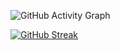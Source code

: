 ![GitHub Activity Graph](https://activity-graph.herokuapp.com/graph?username=nizarmahi&theme=react-dark)

[![GitHub Streak](https://streak-stats.demolab.com/?user=nizarmahi&theme=highcontrast)](https://git.io/streak-stats)

